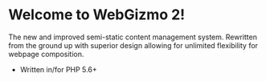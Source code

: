 # Welcome to WebGizmo 2!

The new and improved semi-static content management system. Rewritten from the
ground up with superior design allowing for unlimited flexibility for webpage
composition.

- Written in/for PHP 5.6+
